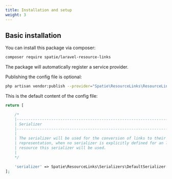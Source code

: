 ```yaml
---
title: Installation and setup
weight: 3
---
```


## Basic installation

You can install this package via composer:

```bash
composer require spatie/laravel-resource-links
```

The package will automatically register a service provider.

Publishing the config file is optional:

```bash
php artisan vendor:publish --provider="Spatie\ResourceLinks\ResourceLinksServiceProvider" --tag="config"
```

This is the default content of the config file:

```php
return [

    /*
    |--------------------------------------------------------------------------
    | Serializer
    |--------------------------------------------------------------------------
    |
    | The serializer will be used for the conversion of links to their array
    | representation, when no serializer is explicitly defined for an link
    | resource this serializer will be used.
    |
    */

    'serializer' => Spatie\ResourceLinks\Serializers\DefaultSerializer::class,
];
```
